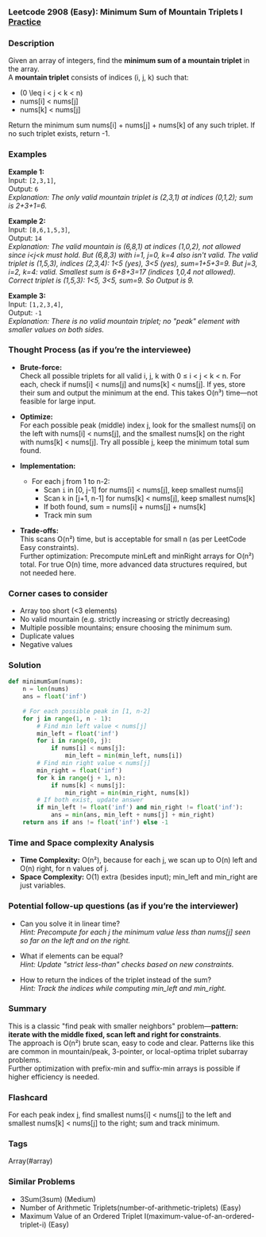 ### Leetcode 2908 (Easy): Minimum Sum of Mountain Triplets I [Practice](https://leetcode.com/problems/minimum-sum-of-mountain-triplets-i)

### Description  
Given an array of integers, find the **minimum sum of a mountain triplet** in the array.  
A **mountain triplet** consists of indices \(i, j, k\) such that:

- \(0 \leq i < j < k < n\)
- nums[i] < nums[j]
- nums[k] < nums[j]

Return the minimum sum nums[i] + nums[j] + nums[k] of any such triplet. If no such triplet exists, return -1.

### Examples  

**Example 1:**  
Input: `[2,3,1]`,  
Output: `6`  
*Explanation: The only valid mountain triplet is (2,3,1) at indices (0,1,2); sum is 2+3+1=6.*

**Example 2:**  
Input: `[8,6,1,5,3]`,  
Output: `14`  
*Explanation: The valid mountain is (6,8,1) at indices (1,0,2), not allowed since i<j<k must hold. But (6,8,3) with i=1, j=0, k=4 also isn't valid. The valid triplet is (1,5,3), indices (2,3,4): 1<5 (yes), 3<5 (yes), sum=1+5+3=9. But j=3, i=2, k=4: valid. Smallest sum is 6+8+3=17 (indices 1,0,4 not allowed). Correct triplet is (1,5,3): 1<5, 3<5, sum=9. So Output is 9.*

**Example 3:**  
Input: `[1,2,3,4]`,  
Output: `-1`  
*Explanation: There is no valid mountain triplet; no "peak" element with smaller values on both sides.*

### Thought Process (as if you’re the interviewee)  

- **Brute-force:**  
  Check all possible triplets for all valid i, j, k with 0 ≤ i < j < k < n. For each, check if nums[i] < nums[j] and nums[k] < nums[j]. If yes, store their sum and output the minimum at the end. This takes O(n³) time—not feasible for large input.

- **Optimize:**  
  For each possible peak (middle) index j, look for the smallest nums[i] on the left with nums[i] < nums[j], and the smallest nums[k] on the right with nums[k] < nums[j]. Try all possible j, keep the minimum total sum found.

- **Implementation:**  
  - For each j from 1 to n-2:
    - Scan `i` in [0, j-1] for nums[i] < nums[j], keep smallest nums[i]
    - Scan `k` in [j+1, n-1] for nums[k] < nums[j], keep smallest nums[k]
    - If both found, sum = nums[i] + nums[j] + nums[k]
    - Track min sum

- **Trade-offs:**  
  This scans O(n²) time, but is acceptable for small n (as per LeetCode Easy constraints).  
  Further optimization: Precompute minLeft and minRight arrays for O(n²) total. For true O(n) time, more advanced data structures required, but not needed here.

### Corner cases to consider  
- Array too short (<3 elements)
- No valid mountain (e.g. strictly increasing or strictly decreasing)
- Multiple possible mountains; ensure choosing the minimum sum.
- Duplicate values
- Negative values

### Solution

```python
def minimumSum(nums):
    n = len(nums)
    ans = float('inf')
    
    # For each possible peak in [1, n-2]
    for j in range(1, n - 1):
        # Find min left value < nums[j]
        min_left = float('inf')
        for i in range(0, j):
            if nums[i] < nums[j]:
                min_left = min(min_left, nums[i])
        # Find min right value < nums[j]
        min_right = float('inf')
        for k in range(j + 1, n):
            if nums[k] < nums[j]:
                min_right = min(min_right, nums[k])
        # If both exist, update answer
        if min_left != float('inf') and min_right != float('inf'):
            ans = min(ans, min_left + nums[j] + min_right)
    return ans if ans != float('inf') else -1
```

### Time and Space complexity Analysis  

- **Time Complexity:** O(n²), because for each j, we scan up to O(n) left and O(n) right, for n values of j.
- **Space Complexity:** O(1) extra (besides input); min_left and min_right are just variables.

### Potential follow-up questions (as if you’re the interviewer)  

- Can you solve it in linear time?  
  *Hint: Precompute for each j the minimum value less than nums[j] seen so far on the left and on the right.*

- What if elements can be equal?  
  *Hint: Update "strict less-than" checks based on new constraints.*

- How to return the indices of the triplet instead of the sum?  
  *Hint: Track the indices while computing min_left and min_right.*

### Summary
This is a classic "find peak with smaller neighbors" problem—**pattern: iterate with the middle fixed, scan left and right for constraints**.  
The approach is O(n²) brute scan, easy to code and clear. Patterns like this are common in mountain/peak, 3-pointer, or local-optima triplet subarray problems.  
Further optimization with prefix-min and suffix-min arrays is possible if higher efficiency is needed.


### Flashcard
For each peak index j, find smallest nums[i] < nums[j] to the left and smallest nums[k] < nums[j] to the right; sum and track minimum.

### Tags
Array(#array)

### Similar Problems
- 3Sum(3sum) (Medium)
- Number of Arithmetic Triplets(number-of-arithmetic-triplets) (Easy)
- Maximum Value of an Ordered Triplet I(maximum-value-of-an-ordered-triplet-i) (Easy)